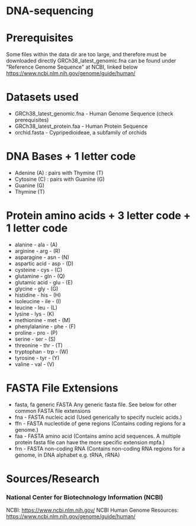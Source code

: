 # DNA-sequencing


# Prerequisites
Some files within the data dir are too large, and therefore must be downloaded directly
GRCh38_latest_genomic.fna can be found under "Reference Genome Sequence" at NCBI, linked below
https://www.ncbi.nlm.nih.gov/genome/guide/human/

# Datasets used
* GRCh38_latest_genomic.fna - Human Genome Sequence (check prerequisites)
* GRCh38_latest_protein.faa - Human Protein Sequence
* orchid.fasta - Cypripedioideae, a subfamily of orchids


# DNA Bases + 1 letter code
* Adenine (A) : pairs with Thymine (T)
* Cytosine (C) : pairs with Guanine (G)
* Guanine (G)
* Thymine (T)

# Protein amino acids + 3 letter code + 1 letter code

* alanine - ala - (A)
* arginine - arg - (R)
* asparagine - asn - (N)
* aspartic acid - asp - (D)
* cysteine - cys - (C)
* glutamine - gln - (Q)
* glutamic acid - glu - (E)
* glycine - gly - (G)
* histidine - his - (H) 
* isoleucine - ile - (I)
* leucine - leu - (L)
* lysine - lys - (K)
* methionine - met - (M)
* phenylalanine - phe - (F)
* proline - pro - (P)
* serine - ser - (S)
* threonine - thr - (T)
* tryptophan - trp - (W)
* tyrosine - tyr - (Y)
* valine - val - (V)


# FASTA File Extensions 

* fasta, fa	generic FASTA	Any generic fasta file. See below for other common FASTA file extensions
* fna - FASTA nucleic acid	(Used generically to specify nucleic acids.)
* ffn - FASTA nucleotide of gene regions (Contains coding regions for a genome.)
* faa - FASTA amino acid (Contains amino acid sequences. A multiple protein fasta file can have the more specific extension mpfa.)
* frn - FASTA non-coding RNA (Contains non-coding RNA regions for a genome, in DNA alphabet e.g. tRNA, rRNA)

# Sources/Research

### National Center for Biotechnology Information (NCBI)
NCBI: https://www.ncbi.nlm.nih.gov/
NCBI Human Genome Resources: https://www.ncbi.nlm.nih.gov/genome/guide/human/
